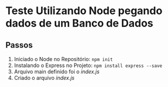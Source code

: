# Teste Utilizando Node pegando dados de um Banco de Dados

## Passos

1. Iniciado o Node no Repositório: `npm init`
2. Instalando o Express no Projeto: `npm install express --save`
3. Arquivo main definido foi o _index.js_
4. Criado o arquivo _index.js_